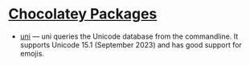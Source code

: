 [Chocolatey Packages](https://chocolatey.org/profiles/brianary)
=====================

- [uni](uni/) &mdash;
  uni queries the Unicode database from the commandline. It supports Unicode 15.1 (September 2023) and has good support for emojis.
